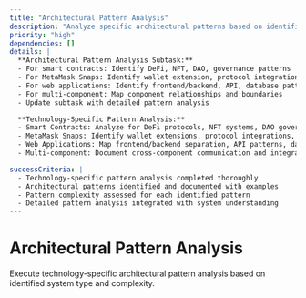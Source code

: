 ```yaml
---
title: "Architectural Pattern Analysis"
description: "Analyze specific architectural patterns based on identified system type"
priority: "high"
dependencies: []
details: |
  **Architectural Pattern Analysis Subtask:**
  - For smart contracts: Identify DeFi, NFT, DAO, governance patterns
  - For MetaMask Snaps: Identify wallet extension, protocol integration patterns
  - For web applications: Identify frontend/backend, API, database patterns
  - For multi-component: Map component relationships and boundaries
  - Update subtask with detailed pattern analysis

  **Technology-Specific Pattern Analysis:**
  - Smart Contracts: Analyze for DeFi protocols, NFT systems, DAO governance, proxy patterns
  - MetaMask Snaps: Identify wallet extensions, protocol integrations, permission models
  - Web Applications: Map frontend/backend separation, API patterns, database interactions
  - Multi-component: Document cross-component communication and integration patterns

successCriteria: |
  - Technology-specific pattern analysis completed thoroughly
  - Architectural patterns identified and documented with examples
  - Pattern complexity assessed for each identified pattern
  - Detailed pattern analysis integrated with system understanding
---
```


# Architectural Pattern Analysis

Execute technology-specific architectural pattern analysis based on identified system type and complexity.

